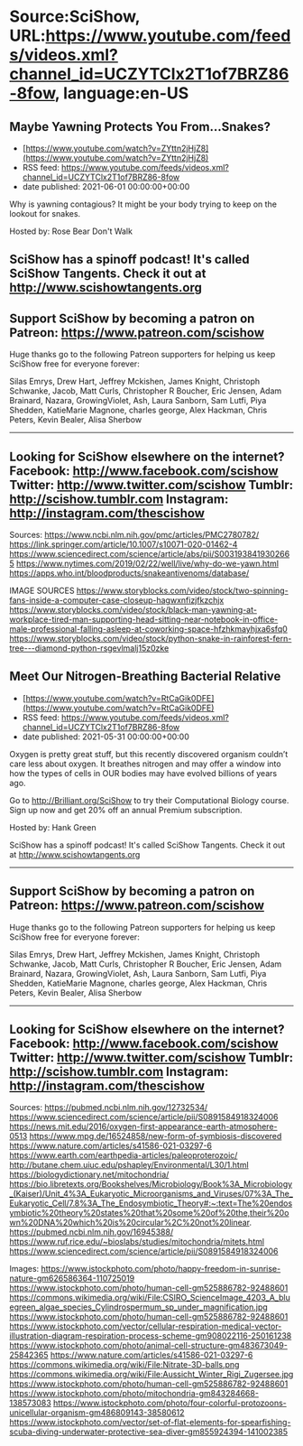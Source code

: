 # Source:SciShow, URL:https://www.youtube.com/feeds/videos.xml?channel_id=UCZYTClx2T1of7BRZ86-8fow, language:en-US

## Maybe Yawning Protects You From...Snakes?
 - [https://www.youtube.com/watch?v=ZYttn2jHjZ8](https://www.youtube.com/watch?v=ZYttn2jHjZ8)
 - RSS feed: https://www.youtube.com/feeds/videos.xml?channel_id=UCZYTClx2T1of7BRZ86-8fow
 - date published: 2021-06-01 00:00:00+00:00

Why is yawning contagious? It might be your body trying to keep on the lookout for snakes.

Hosted by: Rose Bear Don't Walk

SciShow has a spinoff podcast! It's called SciShow Tangents. Check it out at http://www.scishowtangents.org
----------
Support SciShow by becoming a patron on Patreon: https://www.patreon.com/scishow
----------
Huge thanks go to the following Patreon supporters for helping us keep SciShow free for everyone forever:

Silas Emrys, Drew Hart, Jeffrey Mckishen, James Knight, Christoph Schwanke, Jacob, Matt Curls, Christopher R Boucher, Eric Jensen, Adam Brainard, Nazara, GrowingViolet, Ash, Laura Sanborn, Sam Lutfi, Piya Shedden, KatieMarie Magnone, charles george, Alex Hackman, Chris Peters, Kevin Bealer, Alisa Sherbow

----------
Looking for SciShow elsewhere on the internet?
Facebook: http://www.facebook.com/scishow
Twitter: http://www.twitter.com/scishow
Tumblr: http://scishow.tumblr.com
Instagram: http://instagram.com/thescishow
----------
Sources: 
https://www.ncbi.nlm.nih.gov/pmc/articles/PMC2780782/
https://link.springer.com/article/10.1007/s10071-020-01462-4
https://www.sciencedirect.com/science/article/abs/pii/S0031938419302665 
https://www.nytimes.com/2019/02/22/well/live/why-do-we-yawn.html 
https://apps.who.int/bloodproducts/snakeantivenoms/database/

IMAGE SOURCES
https://www.storyblocks.com/video/stock/two-spinning-fans-inside-a-computer-case-closeup-hagwxnfizjfkzchjx
https://www.storyblocks.com/video/stock/black-man-yawning-at-workplace-tired-man-supporting-head-sitting-near-notebook-in-office-male-professional-falling-asleep-at-coworking-space-hfzhkmayhjxa6sfq0
https://www.storyblocks.com/video/stock/python-snake-in-rainforest-fern-tree---diamond-python-rsgevlmalj15z0zke

## Meet Our Nitrogen-Breathing Bacterial Relative
 - [https://www.youtube.com/watch?v=RtCaGik0DFE](https://www.youtube.com/watch?v=RtCaGik0DFE)
 - RSS feed: https://www.youtube.com/feeds/videos.xml?channel_id=UCZYTClx2T1of7BRZ86-8fow
 - date published: 2021-05-31 00:00:00+00:00

Oxygen is pretty great stuff, but this recently discovered organism couldn’t care less about oxygen. It breathes nitrogen and may offer a window into how the types of cells in OUR bodies may have evolved billions of years ago.

Go to http://Brilliant.org/SciShow to try their Computational Biology course. Sign up now and get 20% off an annual Premium subscription.

Hosted by: Hank Green

SciShow has a spinoff podcast! It's called SciShow Tangents. Check it out at http://www.scishowtangents.org

----------
Support SciShow by becoming a patron on Patreon: https://www.patreon.com/scishow
----------
Huge thanks go to the following Patreon supporters for helping us keep SciShow free for everyone forever:

Silas Emrys, Drew Hart, Jeffrey Mckishen, James Knight, Christoph Schwanke, Jacob, Matt Curls, Christopher R Boucher, Eric Jensen, Adam Brainard, Nazara, GrowingViolet, Ash, Laura Sanborn, Sam Lutfi, Piya Shedden, KatieMarie Magnone, charles george, Alex Hackman, Chris Peters, Kevin Bealer, Alisa Sherbow

----------
Looking for SciShow elsewhere on the internet?
Facebook: http://www.facebook.com/scishow
Twitter: http://www.twitter.com/scishow
Tumblr: http://scishow.tumblr.com
Instagram: http://instagram.com/thescishow
----------
Sources:
https://pubmed.ncbi.nlm.nih.gov/12732534/ 
https://www.sciencedirect.com/science/article/pii/S0891584918324006
https://news.mit.edu/2016/oxygen-first-appearance-earth-atmosphere-0513 
https://www.mpg.de/16524858/new-form-of-symbiosis-discovered
https://www.nature.com/articles/s41586-021-03297-6
https://www.earth.com/earthpedia-articles/paleoproterozoic/
http://butane.chem.uiuc.edu/pshapley/Environmental/L30/1.html
https://biologydictionary.net/mitochondria/
https://bio.libretexts.org/Bookshelves/Microbiology/Book%3A_Microbiology_(Kaiser)/Unit_4%3A_Eukaryotic_Microorganisms_and_Viruses/07%3A_The_Eukaryotic_Cell/7.8%3A_The_Endosymbiotic_Theory#:~:text=The%20endosymbiotic%20theory%20states%20that%20some%20of%20the,their%20own%20DNA%20which%20is%20circular%2C%20not%20linear.
https://pubmed.ncbi.nlm.nih.gov/16945388/
https://www.ruf.rice.edu/~bioslabs/studies/mitochondria/mitets.html
https://www.sciencedirect.com/science/article/pii/S0891584918324006

Images:
https://www.istockphoto.com/photo/happy-freedom-in-sunrise-nature-gm626586364-110725019
https://www.istockphoto.com/photo/human-cell-gm525886782-92488601
https://commons.wikimedia.org/wiki/File:CSIRO_ScienceImage_4203_A_bluegreen_algae_species_Cylindrospermum_sp_under_magnification.jpg
https://www.istockphoto.com/photo/human-cell-gm525886782-92488601
https://www.istockphoto.com/vector/cellular-respiration-medical-vector-illustration-diagram-respiration-process-scheme-gm908022116-250161238
https://www.istockphoto.com/photo/animal-cell-structure-gm483673049-25842365
https://www.nature.com/articles/s41586-021-03297-6
https://commons.wikimedia.org/wiki/File:Nitrate-3D-balls.png
https://commons.wikimedia.org/wiki/File:Aussicht_Winter_Rigi_Zugersee.jpg
https://www.istockphoto.com/photo/human-cell-gm525886782-92488601
https://www.istockphoto.com/photo/mitochondria-gm843284668-138573083
https://www.istockphoto.com/photo/four-colorful-protozoons-unicellular-organism-gm486809143-38580612
https://www.istockphoto.com/vector/set-of-flat-elements-for-spearfishing-scuba-diving-underwater-protective-sea-diver-gm855924394-141002385

